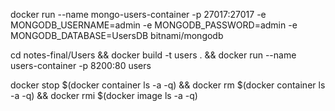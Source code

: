 docker run --name mongo-users-container -p 27017:27017 -e MONGODB_USERNAME=admin -e MONGODB_PASSWORD=admin -e MONGODB_DATABASE=UsersDB bitnami/mongodb

cd notes-final/Users && docker build -t users . && docker run --name users-container -p 8200:80 users

docker stop $(docker container ls -a -q) && docker rm $(docker container ls -a -q) && docker rmi $(docker image ls -a -q)